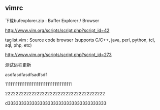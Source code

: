 ## vimrc

下载bufexplorer.zip : Buffer Explorer / Browser 

http://www.vim.org/scripts/script.php?script_id=42

taglist.vim : Source code browser (supports C/C++, java, perl, python, tcl, sql, php, etc) 

http://www.vim.org/scripts/script.php?script_id=273

测试远程更新


asdfasdfasdfsadfsdf



11111111111111111111111111111111111111

22222222222222222222222222222222222222



d3333333333333333333333333333333333333

